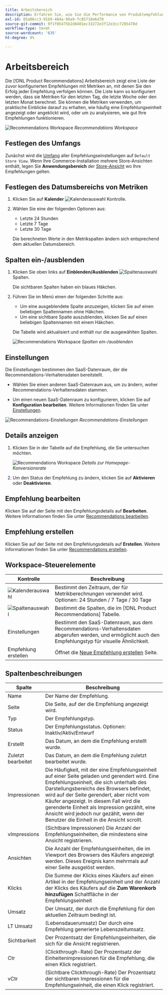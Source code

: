 ```yaml
---
title: Arbeitsbereich
description: Erfahren Sie, wie Sie die Performance von Produktempfehlungen konfigurieren, verwalten und überwachen.
exl-id: 85a06cc3-91b9-484a-96a9-fc85718e6d70
source-git-commit: 9f1f05475b2d8401ec33272e3f12e3cc7285478d
workflow-type: tm+mt
source-wordcount: '635'
ht-degree: 0%

---
```


# Arbeitsbereich

Die [!DNL Product Recommendations] Arbeitsbereich zeigt eine Liste der zuvor konfigurierten Empfehlungen mit Metriken an, mit denen Sie den Erfolg jeder Empfehlung verfolgen können. Die Liste kann so konfiguriert werden, dass sie Metriken für den letzten Tag, die letzte Woche oder den letzten Monat berechnet. Sie können die Metriken verwenden, um praktische Einblicke darauf zu erhalten, wie häufig eine Empfehlungseinheit angezeigt oder angeklickt wird, oder um zu analysieren, wie gut Ihre Empfehlungen funktionieren.

![Recommendations Workspace](assets/workspace.png)
_Recommendations Workspace_

## Festlegen des Umfangs

Zunächst wird die [Umfang](https://docs.magento.com/user-guide/stores/websites-stores-views.html) aller Empfehlungseinstellungen auf `Default Store View`. Wenn Ihre Commerce-Installation mehrere Store-Ansichten enthält, legen Sie **Anwendungsbereich** der [Store-Ansicht](https://docs.magento.com/user-guide/configuration/scope.html) wo Ihre Empfehlungen gelten.

## Festlegen des Datumsbereichs von Metriken

1. Klicken Sie auf **Kalender** ![Kalenderauswahl](assets/icon-calendar.png) Kontrolle.

1. Wählen Sie eine der folgenden Optionen aus:

   - Letzte 24 Stunden
   - Letzte 7 Tage
   - Letzte 30 Tage

   Die berechneten Werte in den Metrikspalten ändern sich entsprechend dem aktuellen Datumsbereich.

## Spalten ein-/ausblenden

1. Klicken Sie oben links auf **Einblenden/Ausblenden** ![Spaltenauswahl](assets/icon-show-hide-columns.png) Spalten.

   Die sichtbaren Spalten haben ein blaues Häkchen.

1. Führen Sie im Menü einen der folgenden Schritte aus:

   - Um eine ausgeblendete Spalte anzuzeigen, klicken Sie auf einen beliebigen Spaltennamen ohne Häkchen.
   - Um eine sichtbare Spalte auszublenden, klicken Sie auf einen beliebigen Spaltennamen mit einem Häkchen.

   Die Tabelle wird aktualisiert und enthält nur die ausgewählten Spalten.

   ![Recommendations Workspace](assets/workspace-select-columns.png)
   _Spalten ein-/ausblenden_

## Einstellungen

Die Einstellungen bestimmen den SaaS-Datenraum, der die Recommendations-Verhaltensdaten bereitstellt.

- Wählen Sie einen anderen SaaS-Datenraum aus, um zu ändern, woher Recommendations-Verhaltensdaten stammen.

- Um einen neuen SaaS-Datenraum zu konfigurieren, klicken Sie auf **Konfiguration bearbeiten**. Weitere Informationen finden Sie unter [Einstellungen](settings.md).

![Recommendations-Einstellungen](assets/settings.png)
_Recommendations-Einstellungen_

## Details anzeigen

1. Klicken Sie in der Tabelle auf die Empfehlung, die Sie untersuchen möchten.

   ![Recommendations Workspace](assets/recommendation-detail.png)
   _Details zur Homepage-Konversionsrate_

1. Um den Status der Empfehlung zu ändern, klicken Sie auf **Aktivieren** oder **Deaktivieren**.

## Empfehlung bearbeiten

Klicken Sie auf der Seite mit den Empfehlungsdetails auf **Bearbeiten**. Weitere Informationen finden Sie unter [Recommendations bearbeiten](edit.md).

## Empfehlung erstellen

Klicken Sie auf der Seite mit den Empfehlungsdetails auf **Erstellen**. Weitere Informationen finden Sie unter [Recommendations erstellen](create.md).

## Workspace-Steuerelemente

| Kontrolle | Beschreibung |
|---|---|
| ![Kalenderauswahl](assets/icon-calendar.png) | Bestimmt den Zeitraum, der für Metrikberechnungen verwendet wird. Optionen: 24 Stunden / 7 Tage / 30 Tage |
| ![Spaltenauswahl](assets/icon-show-hide-columns.png) | Bestimmt die Spalten, die im [!DNL Product Recommendations] Tabelle. |
| Einstellungen | Bestimmt den SaaS-Datenraum, aus dem Recommendations-Verhaltensdaten abgerufen werden, und ermöglicht auch den Empfehlungstyp für visuelle Ähnlichkeit. |
| Empfehlung erstellen | Öffnet die [Neue Empfehlung erstellen](create.md) Seite. |

## Spaltenbeschreibungen

| Spalte | Beschreibung |
|---|---|
| Name | Der Name der Empfehlung. |
| Seite | Die Seite, auf der die Empfehlung angezeigt wird. |
| Typ | Der Empfehlungstyp. |
| Status | Der Empfehlungsstatus. Optionen: Inaktiv/Aktiv/Entwurf |
| Erstellt | Das Datum, an dem die Empfehlung erstellt wurde. |
| Zuletzt bearbeitet | Das Datum, an dem die Empfehlung zuletzt bearbeitet wurde. |
| Impressionen | Die Häufigkeit, mit der eine Empfehlungseinheit auf einer Seite geladen und gerendert wird. Eine Empfehlungseinheit, die sich unterhalb des Darstellungsbereichs des Browsers befindet, wird auf der Seite gerendert, aber nicht vom Käufer angezeigt. In diesem Fall wird die gerenderte Einheit als Impression gezählt, eine Ansicht wird jedoch nur gezählt, wenn der Benutzer die Einheit in die Ansicht scrollt. |
| vImpressions | (Sichtbare Impressionen) Die Anzahl der Empfehlungseinheiten, die mindestens eine Ansicht registrieren. |
| Ansichten | Die Anzahl der Empfehlungseinheiten, die im Viewport des Browsers des Käufers angezeigt werden. Dieses Ereignis kann mehrmals auf einer Seite ausgelöst werden. |
| Klicks | Die Summe der Klicks eines Käufers auf einen Artikel in der Empfehlungseinheit und der Anzahl der Klicks des Käufers auf die **Zum Warenkorb hinzufügen** Schaltfläche in der Empfehlungseinheit |
| Umsatz | Der Umsatz, der durch die Empfehlung für den aktuellen Zeitraum bedingt ist. |
| LT Umsatz | (Lebensdauerumsatz) Der durch eine Empfehlung generierte Lebenszeitumsatz. |
| Sichtbarkeit | Der Prozentsatz der Empfehlungseinheiten, die sich für die Ansicht registrieren. |
| Ctr | (Clickthrough-Rate) Der Prozentsatz der Einheitenimpressionen für die Empfehlung, die einen Klick registriert. |
| vCtr | (Sichtbare Clickthrough-Rate) Der Prozentsatz der sichtbaren Impressionen für die Empfehlungseinheit, die einen Klick registriert. |
